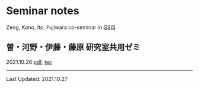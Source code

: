 # Seminar notes
Zeng, Kono, Ito, Fujiwara co-seminar in [GSIS](https://www.is.tohoku.ac.jp/)

曽・河野・伊藤・藤原 研究室共用ゼミ
---
2021.10.26 [pdf](211027/SeminarNote.pdf), [tex](211027/main.tex)

---
Last Updated: 2021.10.27
